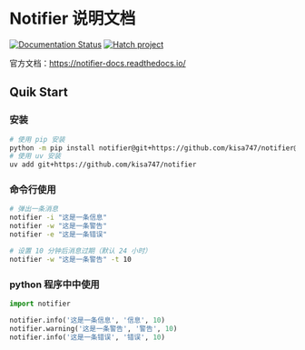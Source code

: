 # Notifier 说明文档

[![Documentation Status](https://readthedocs.org/projects/notifier-docs/badge/?version=latest)](https://notifier-docs.readthedocs.io/?badge=latest)
[![Hatch project](https://img.shields.io/badge/%F0%9F%A5%9A-Hatch-4051b5.svg)](https://github.com/pypa/hatch)

官方文档：<https://notifier-docs.readthedocs.io/>

## Quik Start

### 安装

```sh
# 使用 pip 安装
python -m pip install notifier@git+https://github.com/kisa747/notifier@main
# 使用 uv 安装
uv add git+https://github.com/kisa747/notifier
```

### 命令行使用

```sh
# 弹出一条消息
notifier -i "这是一条信息"
notifier -w "这是一条警告"
notifier -e "这是一条错误"

# 设置 10 分钟后消息过期（默认 24 小时）
notifier -w "这是一条警告" -t 10
```

### python 程序中中使用

```python
import notifier

notifier.info('这是一条信息', '信息', 10)
notifier.warning('这是一条警告', '警告', 10)
notifier.info('这是一条错误', '错误', 10)
```
